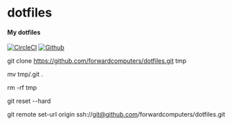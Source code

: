 # dotfiles
#### My dotfiles


[//]: # (BlockStart)
[![CircleCI](https://img.shields.io/circleci/project/github/forwardcomputers/dotfiles.svg?label=dotfiles)](https://circleci.com/gh/forwardcomputers/dotfiles)
[![Github](https://img.shields.io/badge/github--grey.svg?label=&logo=github&logoColor=white)](https://github.com/forwardcomputers/dotfiles)

[//]: # (BlockEnd)


git clone https://github.com/forwardcomputers/dotfiles.git tmp

mv tmp/.git .

rm -rf tmp

git reset --hard

git remote set-url origin ssh://git@github.com/forwardcomputers/dotfiles.git
